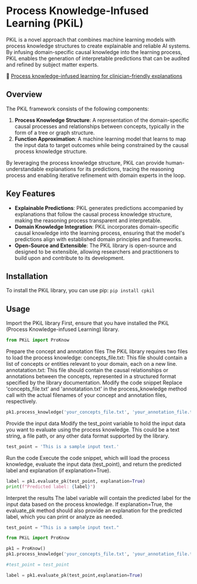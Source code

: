 # Process Knowledge-Infused Learning (PKiL)

PKiL is a novel approach that combines machine learning models with process knowledge structures to create explainable and reliable AI systems. By infusing domain-specific causal knowledge into the learning process, PKiL enables the generation of interpretable predictions that can be audited and refined by subject matter experts.

📰 [Process knowledge-infused learning for clinician-friendly explanations](https://scholar.google.com/citations?view_op=view_citation&hl=en&user=LpOo_IUAAAAJ&citation_for_view=LpOo_IUAAAAJ:BMiRioqqltAC)

## Overview

The PKiL framework consists of the following components:

1. **Process Knowledge Structure**: A representation of the domain-specific causal processes and relationships between concepts, typically in the form of a tree or graph structure.
2. **Function Approximation**: A machine learning model that learns to map the input data to target outcomes while being constrained by the causal process knowledge structure.

By leveraging the process knowledge structure, PKiL can provide human-understandable explanations for its predictions, tracing the reasoning process and enabling iterative refinement with domain experts in the loop.

## Key Features

- **Explainable Predictions**: PKiL generates predictions accompanied by explanations that follow the causal process knowledge structure, making the reasoning process transparent and interpretable.
- **Domain Knowledge Integration**: PKiL incorporates domain-specific causal knowledge into the learning process, ensuring that the model's predictions align with established domain principles and frameworks.
- **Open-Source and Extensible**: The PKiL library is open-source and designed to be extensible, allowing researchers and practitioners to build upon and contribute to its development.

## Installation

To install the PKiL library, you can use pip: ```pip install cpkil```


## Usage

Import the PKiL library First, ensure that you have installed the PKiL (Process Knowledge-infused Learning) library.

```python 
from PKiL import ProKnow

```

Prepare the concept and annotation files The PKiL library requires two files to load the process knowledge:
concepts_file.txt: This file should contain a list of concepts or entities relevant to your domain, each on a new line.
annotatation.txt: This file should contain the causal relationships or annotations between the concepts, represented in a structured format specified by the library documentation.
Modify the code snippet Replace 'concepts_file.txt' and 'annotatation.txt' in the process_knowledge method call with the actual filenames of your concept and annotation files, respectively.



```python 
pk1.process_knowledge('your_concepts_file.txt', 'your_annotation_file.txt')
```
Provide the input data Modify the test_point variable to hold the input data you want to evaluate using the process knowledge. This could be a text string, a file path, or any other data format supported by the library.


```python
test_point = 'This is a sample input text.'
```
Run the code Execute the code snippet, which will load the process knowledge, evaluate the input data (test_point), and return the predicted label and explanation (if explanation=True).

```python
label = pk1.evaluate_pk(test_point, explanation=True)
print(f"Predicted label: {label}")
```
Interpret the results The label variable will contain the predicted label for the input data based on the process knowledge. If explanation=True, the evaluate_pk method should also provide an explanation for the predicted label, which you can print or analyze as needed.


```python
test_point = "This is a sample input text."  

from PKiL import ProKnow

pk1 = ProKnow()
pk1.process_knowledge('your_concepts_file.txt', 'your_annotation_file.txt')

#test_point = test_point

label = pk1.evaluate_pk(test_point,explanation=True)
```
